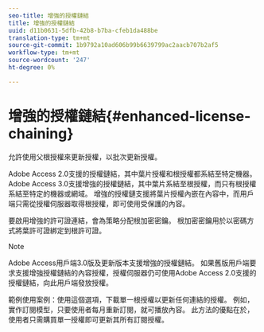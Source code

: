 ```yaml
---
seo-title: 增強的授權鏈結
title: 增強的授權鏈結
uuid: d11b0631-5dfb-42b8-b7ba-cfeb1da488be
translation-type: tm+mt
source-git-commit: 1b9792a10ad606b99b6639799ac2aacb707b2af5
workflow-type: tm+mt
source-wordcount: '247'
ht-degree: 0%

---
```



# 增強的授權鏈結{#enhanced-license-chaining}

允許使用父根授權來更新授權，以批次更新授權。

Adobe Access 2.0支援的授權鏈結，其中葉片授權和根授權都系結至特定機器。 Adobe Access 3.0支援增強的授權鏈結，其中葉片系結至根授權，而只有根授權系結至特定的機器或網域。 增強的授權鏈支援將葉片授權內嵌在內容中，而用戶端只需從授權伺服器取得根授權，即可使用受保護的內容。

要啟用增強的許可證連結，會為策略分配根加密密鑰。 根加密密鑰用於以密碼方式將葉許可證綁定到根許可證。

>[!NOTE]
>
>Adobe Access用戶端3.0版及更新版本支援增強的授權鏈結。 如果舊版用戶端要求支援增強授權鏈結的內容授權，授權伺服器仍可使用Adobe Access 2.0支援的授權鏈結，向此用戶端發放授權。

範例使用案例：使用這個選項，下載單一根授權以更新任何連結的授權。 例如，實作訂閱模型，只要使用者每月重新訂閱，就可播放內容。 此方法的優點在於，使用者只需購買單一授權即可更新其所有訂閱授權。

